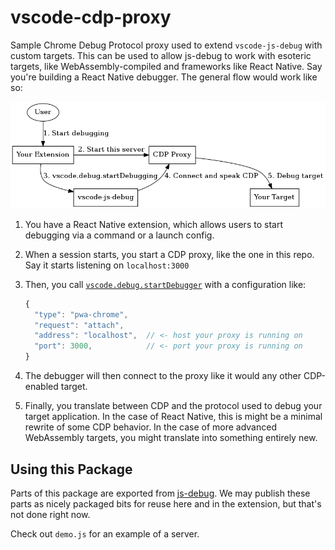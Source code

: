 # vscode-cdp-proxy

Sample Chrome Debug Protocol proxy used to extend `vscode-js-debug` with custom targets. This can be used to allow js-debug to work with esoteric targets, like WebAssembly-compiled and frameworks like React Native. Say you're building a React Native debugger. The general flow would work like so:

![](./example.png)

1. You have a React Native extension, which allows users to start debugging via a command or a launch config.
2. When a session starts, you start a CDP proxy, like the one in this repo. Say it starts listening on `localhost:3000`
3. Then, you call [`vscode.debug.startDebugger`](https://code.visualstudio.com/api/references/vscode-api#debug.startDebugging) with a configuration like:

   ```js
   {
     "type": "pwa-chrome",
     "request": "attach",
     "address": "localhost",  // <- host your proxy is running on
     "port": 3000,            // <- port your proxy is running on
   }
   ```

4. The debugger will then connect to the proxy like it would any other CDP-enabled target.
5. Finally, you translate between CDP and the protocol used to debug your target application. In the case of React Native, this is might be a minimal rewrite of some CDP behavior. In the case of more advanced WebAssembly targets, you might translate into something entirely new.

## Using this Package

Parts of this package are exported from [js-debug](https://github.com/microsoft/vscode-js-debug). We may publish these parts as nicely packaged bits for reuse here and in the extension, but that's not done right now.

Check out `demo.js` for an example of a server.
